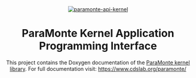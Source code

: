 <div align="center">

<a href="https://cdslaborg.github.io/paramonte-api-kernel/html/" target="_blank">
    <img alt="paramonte-api-kernel" src="https://cdslaborg.github.io/paramonte-api-kernel/html/logo.png">
</a>

ParaMonte Kernel Application Programming Interface
==================================================

This project contains the Doxygen documentation of the [ParaMonte kernel library](https://github.com/cdslaborg/paramonte). 
For full documentation visit: https://www.cdslab.org/paramonte/

</div>
